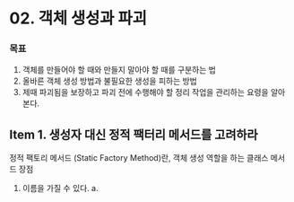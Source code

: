 # 02. 객체 생성과 파괴

### 목표
1. 객체를 만들어야 할 때와 만들지 말아야 할 때를 구분하는 법
2. 올바른 객체 생성 방법과 불필요한 생성을 피하는 방법
3. 제때 파괴됨을 보장하고 파괴 전에 수행해야 할 정리 작업을 관리하는 요령을 알아본다.

## Item 1. 생성자 대신 정적 팩터리 메서드를 고려하라

정적 팩토리 메서드 (Static Factory Method)란, 객체 생성 역할을 하는 클래스 메서드
장점
1. 이름을 가질 수 있다.
  a. 
